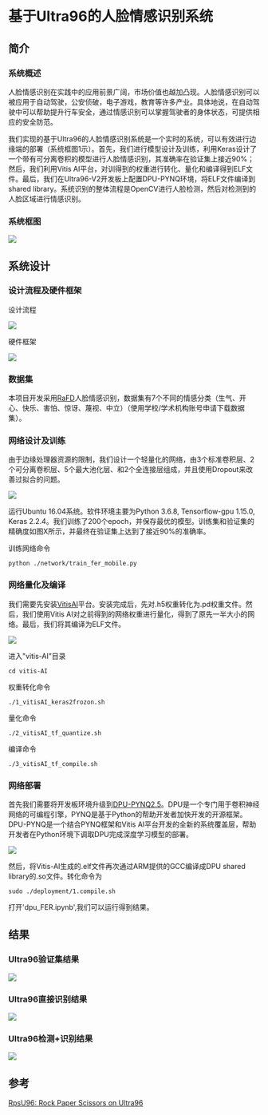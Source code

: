 # 基于Ultra96的人脸情感识别系统

## 简介

### 系统概述
人脸情感识别在实践中的应用前景广阔，市场价值也越加凸现。人脸情感识别可以被应用于自动驾驶，公安侦破，电子游戏，教育等许多产业。具体地说，在自动驾驶中可以帮助提升行车安全，通过情感识别可以掌握驾驶者的身体状态，可提供相应的安全防范。

我们实现的基于Ultra96的人脸情感识别系统是一个实时的系统，可以有效进行边缘端的部署（系统框图1示）。首先，我们进行模型设计及训练，利用Keras设计了一个带有可分离卷积的模型进行人脸情感识别，其准确率在验证集上接近90%；然后，我们利用Vitis AI平台，对训得到的权重进行转化、量化和编译得到ELF文件。最后，我们在Ultra96-V2开发板上配置DPU-PYNQ环境，将ELF文件编译到shared library。系统识别的整体流程是OpenCV进行人脸检测，然后对检测到的人脸区域进行情感识别。

### 系统框图
![](https://github.com/Liyang0520/Face-Emotion-Recognition-On-FPGA/blob/master/images/work_framework.png)


## 系统设计
### 设计流程及硬件框架

设计流程

![](https://github.com/Liyang0520/Face-Emotion-Recognition-On-FPGA/blob/master/images/design_framework.png)

硬件框架

![](https://github.com/Liyang0520/Face-Emotion-Recognition-On-FPGA/blob/master/images/HW_framework.png)

### 数据集
本项目开发采用[RaFD](http://www.socsci.ru.nl:8180/RaFD2/RaFD)人脸情感识别，数据集有7个不同的情感分类（生气、开心、快乐、害怕、惊讶、蔑视、中立）（使用学校/学术机构账号申请下载数据集）。

### 网络设计及训练
由于边缘处理器资源的限制，我们设计一个轻量化的网络，由3个标准卷积层、2个可分离卷积层、5个最大池化层、和2个全连接层组成，并且使用Dropout来改善过拟合的问题。

![](https://github.com/Liyang0520/Face-Emotion-Recognition-On-FPGA/blob/master/images/network_framework.png)

运行Ubuntu 16.04系统。软件环境主要为Python 3.6.8, Tensorflow-gpu 1.15.0, Keras 2.2.4。我们训练了200个epoch，并保存最优的模型。训练集和验证集的精确度如图X所示，并最终在验证集上达到了接近90%的准确率。

训练网络命令
```
python ./network/train_fer_mobile.py
```

### 网络量化及编译

我们需要先安装[VitisAI](https://github.com/Xilinx/Vitis-AI)平台。安装完成后，先对.h5权重转化为.pd权重文件。然后，我们使用Vitis AI对之前得到的网络权重进行量化，得到了原先一半大小的网络。最后，我们将其编译为ELF文件。

![](https://github.com/Liyang0520/Face-Emotion-Recognition-On-FPGA/blob/master/images/Vai_Q.png)


进入"vitis-AI"目录
```
cd vitis-AI
```

权重转化命令
```
./1_vitisAI_keras2frozon.sh
```
量化命令
```
./2_vitisAI_tf_quantize.sh
```
编译命令
```
./3_vitisAI_tf_compile.sh
```

### 网络部署
首先我们需要将开发板环境升级到[DPU-PYNQ2.5](https://github.com/Xilinx/DPU-PYNQ)。DPU是一个专门用于卷积神经网络的可编程引擎，PYNQ是基于Python的帮助开发者加快开发的开源框架。DPU-PYNQ是一个结合PYNQ框架和Vitis AI平台开发的全新的系统覆盖层，帮助开发者在Python环境下调取DPU完成深度学习模型的部署。

![](https://github.com/Liyang0520/Face-Emotion-Recognition-On-FPGA/blob/master/images/PYNQ.png)

然后，将Vitis-AI生成的.elf文件再次通过ARM提供的GCC编译成DPU shared library的.so文件。转化命令为
```
sudo ./deployment/1.compile.sh
```

打开'dpu_FER.ipynb',我们可以运行得到结果。

## 结果
### Ultra96验证集结果
![](https://github.com/Liyang0520/Face-Emotion-Recognition-On-FPGA/blob/master/images/valid_result.png)

### Ultra96直接识别结果
![](https://github.com/Liyang0520/Face-Emotion-Recognition-On-FPGA/blob/master/images/result.png)

### Ultra96检测+识别结果
![](https://github.com/Liyang0520/Face-Emotion-Recognition-On-FPGA/blob/master/images/result_update.png)


## 参考

[RpsU96: Rock Paper Scissors on Ultra96](https://github.com/xupsh/rps_u96)





